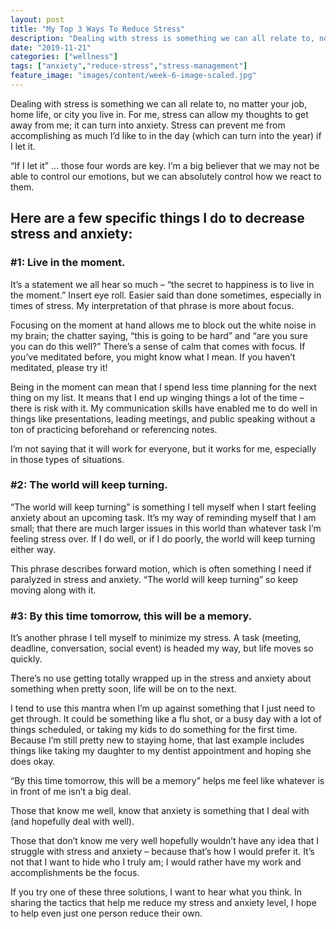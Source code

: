 ```yaml
---
layout: post
title: "My Top 3 Ways To Reduce Stress"
description: "Dealing with stress is something we can all relate to, no matter your job, home life, or city you live in. For me, stress can allow my thoughts to get away from me; it can turn into anxiety. Stress can"
date: "2019-11-21"
categories: ["wellness"]
tags: ["anxiety","reduce-stress","stress-management"]
feature_image: "images/content/week-6-image-scaled.jpg"
---
```


Dealing with stress is something we can all relate to, no matter your job, home life, or city you live in. For me, stress can allow my thoughts to get away from me; it can turn into anxiety. Stress can prevent me from accomplishing as much I’d like to in the day (which can turn into the year) if I let it.

“If I let it” … those four words are key. I’m a big believer that we may not be able to control our emotions, but we can absolutely control how we react to them.

## Here are a few specific things I do to decrease stress and anxiety:

### **#1: Live in the moment.**

It’s a statement we all hear so much – “the secret to happiness is to live in the moment.” Insert eye roll. Easier said than done sometimes, especially in times of stress. My interpretation of that phrase is more about focus.

Focusing on the moment at hand allows me to block out the white noise in my brain; the chatter saying, “this is going to be hard” and “are you sure you can do this well?” There’s a sense of calm that comes with focus. If you’ve meditated before, you might know what I mean. If you haven’t meditated, please try it!

Being in the moment can mean that I spend less time planning for the next thing on my list. It means that I end up winging things a lot of the time – there is risk with it. My communication skills have enabled me to do well in things like presentations, leading meetings, and public speaking without a ton of practicing beforehand or referencing notes.

I’m not saying that it will work for everyone, but it works for me, especially in those types of situations.

### **#2: The world will keep turning.**

“The world will keep turning” is something I tell myself when I start feeling anxiety about an upcoming task. It’s my way of reminding myself that I am small; that there are much larger issues in this world than whatever task I’m feeling stress over. If I do well, or if I do poorly, the world will keep turning either way.

This phrase describes forward motion, which is often something I need if paralyzed in stress and anxiety. “The world will keep turning” so keep moving along with it.

### **#3: By this time tomorrow, this will be a memory.**

It’s another phrase I tell myself to minimize my stress. A task (meeting, deadline, conversation, social event) is headed my way, but life moves so quickly.

There’s no use getting totally wrapped up in the stress and anxiety about something when pretty soon, life will be on to the next.

I tend to use this mantra when I’m up against something that I just need to get through. It could be something like a flu shot, or a busy day with a lot of things scheduled, or taking my kids to do something for the first time. Because I’m still pretty new to staying home, that last example includes things like taking my daughter to my dentist appointment and hoping she does okay.

“By this time tomorrow, this will be a memory” helps me feel like whatever is in front of me isn’t a big deal.

Those that know me well, know that anxiety is something that I deal with (and hopefully deal with well).

Those that don’t know me very well hopefully wouldn’t have any idea that I struggle with stress and anxiety – because that’s how I would prefer it. It’s not that I want to hide who I truly am; I would rather have my work and accomplishments be the focus.

If you try one of these three solutions, I want to hear what you think. In sharing the tactics that help me reduce my stress and anxiety level, I hope to help even just one person reduce their own.
